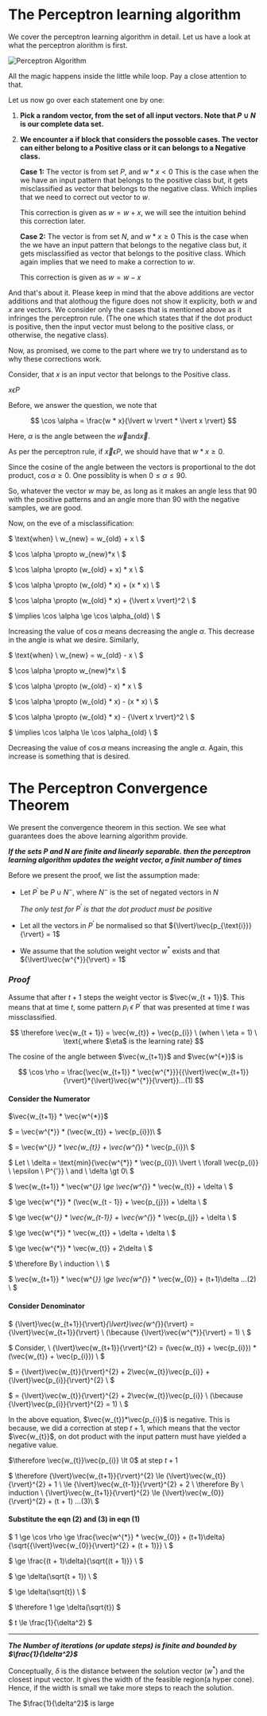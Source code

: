
# The Perceptron learning algorithm

We cover the perceptron learning algorithm in detail. Let us have a look at what the perceptron alorithm is first.

![Perceptron Algorithm](Images/algorithm.png)

All the magic happens inside the little while loop. Pay a close attention to that. 

Let us now go over each statement one by one:

1. **Pick a random vector, from the set of all input vectors. Note that $P \cup N$ is our complete data set.**

2. **We encounter a if block that considers the possoble cases. The vector can either belong to a Positive class or it can belongs to a Negative class.**
     
     **Case 1:** The vector is from set $P$, and $w*x \lt 0$
      This is the case when the we have an input pattern that belongs to the positive class but, it gets misclassified as vector that belongs to the negative class. Which implies that we need to correct out vector to $w$. 
      
      This correction is given as $w = w + x$, we will see the intuition behind this correction later.
      
      **Case 2:** The vector is from set $N$, and $w*x \ge 0$
      This is the case when the we have an input pattern that belongs to the negative class but, it gets misclassified as vector that belongs to the positive class. Which again implies that we need to make a correction to $w$. 
      
      This correction is given as $w = w - x$
      
And that's about it. Please keep in mind that the above additions are vector additions and that alothoug the figure does not show it explicity, both $w$ and $x$ are vectors. We consider only the cases that is mentioned above as it infringes the perceptron rule. (The one which states that if the dot product is positive, then the input vector must belong to the positive class, or otherwise, the negative class).



Now, as promised, we come to the part where we try to understand as to why these corrections work.

Consider, that $x$ is an input vector that belongs to the Positive class. 

$x \epsilon P$

Before, we answer the question, we note that 

$$
\cos \alpha = \frac{w * x}{\lvert w \rvert * \lvert x \rvert}
$$

Here, $\alpha$ is the angle between the $\vec{w} \text{and} \vec{x}$. 

As per the perceptron rule, if $\vec{x} \epsilon P$, we should have that $w * x \ge 0$. 

Since the cosine of the angle between the vectors is proportional to the dot product, $\cos \alpha \ge 0$.
One possiblity is when $0 \le \alpha \le 90$.

So, whatever the vector $w$ may be, as long as it makes an angle less that 90 with the positive patterns and an angle more than 90 with the negative samples, we are good.

Now, on the eve of a misclassification:

$
\text{when} \ w_{new} = w_{old} + x \\
$

$
\cos \alpha \propto w_{new}*x \\
$

$
\cos \alpha \propto (w_{old} + x) * x \\
$

$
\cos \alpha \propto (w_{old} * x) + (x * x) \\
$

$
\cos \alpha \propto (w_{old} * x) + {\lvert x \rvert}^2 \\
$

$
\implies \cos \alpha \ge \cos \alpha_{old} \\
$

Increasing the value of $\cos \alpha$ means decreasing the angle $\alpha$. This decrease in the angle is what we desire. Similarly,

$
\text{when} \ w_{new} = w_{old} - x \\
$

$
\cos \alpha \propto w_{new}*x \\
$

$
\cos \alpha \propto (w_{old} - x) * x \\
$

$
\cos \alpha \propto (w_{old} * x) - (x * x) \\
$

$
\cos \alpha \propto (w_{old} * x) - {\lvert x \rvert}^2 \\
$

$
\implies \cos \alpha \le \cos \alpha_{old} \\
$

Decreasing the value of $\cos \alpha$ means increasing the angle $\alpha$. Again, this increase is something that is desired.

# The Perceptron Convergence Theorem

We present the convergence theorem in this section. We see what guarantees does the above learning algorithm provide.


***If the sets $P$ and $N$ are finite and linearly separable. then the perceptron learning algorithm updates the weight vector, a finit number of times***

Before we present the proof, we list the assumption made:

* Let $P^{'}$ be $P \cup N^{-}$, where $N^{-}$ is the set of negated vectors in $N$

    *The only test for $P^{'}$ is that the dot product must be positive*


* Let all the vectors in $P^{'}$ be normalised so that ${\lvert}\vec{p_{\text{i}}}{\rvert} = 1$


* We assume that the solution weight vector $w^{*}$ exists and that ${\lvert}\vec{w^{*}}{\rvert} = 1$

### ***Proof***

Assume that after $t + 1$ steps the weight vector is $\vec{w_{t + 1}}$. This means that at time $t$, some pattern $p_{i} \ \epsilon \ P^{'}$ that was presented at time $t$ was missclassified.

$$
\therefore \vec{w_{t + 1}} = \vec{w_{t}} + \vec{p_{i}} \ (when \ \eta = 1) \ \text{,where $\eta$ is the learning rate}
$$

The cosine of the angle between $\vec{w_{t+1}}$ and $\vec{w^{*}}$ is 

$$
\cos \rho = \frac{\vec{w_{t+1}} * \vec{w^{*}}}{{\lvert}\vec{w_{t+1}}{\rvert}*{\lvert}\vec{w^{*}}{\rvert}}...(1)
$$

#### Consider the Numerator

$\vec{w_{t+1}} * \vec{w^{*}}$

$
 = \vec{w^{*}} *  (\vec{w_{t}} + \vec{p_{i}})\\
$

$
 = \vec{w^{*}} * \vec{w_{t}} + \vec{w^{*}} * \vec{p_{i}}\\
$

$
 Let \ \delta = \text{min}\{\vec{w^{*}} * \vec{p_{i}}\ \lvert \ \forall \vec{p_{i}} \ \epsilon \ P^{'}\} \ and \ \delta \gt 0\\
$

$
 \vec{w_{t+1}} * \vec{w^{*}} \ge \vec{w^{*}} * \vec{w_{t}} + \delta \\
$

$
 \ge \vec{w^{*}} *  (\vec{w_{t - 1}} + \vec{p_{j}}) + \delta \\
$

$
 \ge \vec{w^{*}} * \vec{w_{t-1}} + \vec{w^{*}} * \vec{p_{j}} + \delta \\
$

$
 \ge \vec{w^{*}} * \vec{w_{t}} + \delta + \delta \\
$

$
 \ge \vec{w^{*}} * \vec{w_{t}} + 2\delta \\
$

$
 \therefore By \ induction \ \\
$

$
 \vec{w_{t+1}} * \vec{w^{*}} \ge \vec{w^{*}} * \vec{w_{0}} + (t+1)\delta ...(2) \\ 
$

#### Consider Denominator

$
{\lvert}\vec{w_{t+1}}{\rvert}*{\lvert}\vec{w^{*}}{\rvert} = {\lvert}\vec{w_{t+1}}{\rvert} \  (\because {\lvert}\vec{w^{*}}{\rvert} = 1) \\
$

$
Consider, \\ 
{\lvert}\vec{w_{t+1}}{\rvert}^{2} = (\vec{w_{t}} + \vec{p_{i}}) * (\vec{w_{t}} + \vec{p_{i}}) \\
$

$
= {\lvert}\vec{w_{t}}{\rvert}^{2} + 2\vec{w_{t}}\vec{p_{i}} + {\lvert}\vec{p_{i}}{\rvert}^{2} \\
$

$
= {\lvert}\vec{w_{t}}{\rvert}^{2} + 2\vec{w_{t}}\vec{p_{i}} \ (\because {\lvert}\vec{p_{i}}{\rvert}^{2} = 1) \\
$

In the above equation, $\vec{w_{t}}*\vec{p_{i}}$ is negative. This is because, we did a correction at step $t+1$, which means that the vector $\vec{w_{t}}$, on dot product with the input pattern must have yielded a negative value.

$\therefore \vec{w_{t}}\vec{p_{i}} \lt 0$ at step $t+1$

$
\therefore {\lvert}\vec{w_{t+1}}{\rvert}^{2} \le {\lvert}\vec{w_{t}}{\rvert}^{2} + 1 \\
\le {\lvert}\vec{w_{t-1}}{\rvert}^{2} + 2 \\
\therefore By \ induction \\
{\lvert}\vec{w_{t+1}}{\rvert}^{2} \le {\lvert}\vec{w_{0}}{\rvert}^{2} + (t + 1) ...(3)\\
$

#### Substitute the eqn (2) and (3) in eqn (1)

$
1 \ge \cos \rho \ge \frac{\vec{w^{*}} * \vec{w_{0}} + (t+1)\delta}{\sqrt{{\lvert}\vec{w_{0}}{\rvert}^{2} + (t + 1)}} \\
$

$
\ge \frac{(t + 1)\delta}{\sqrt{(t + 1)}} \\
$

$
\ge \delta(\sqrt{t + 1}) \\
$

$
\ge \delta(\sqrt{t}) \\
$

$
\therefore 1 \ge \delta(\sqrt{t})
$

$
t \le \frac{1}{\delta^2}
$

***
***The Number of iterations (or update steps) is finite and bounded by $\frac{1}{\delta^2}$***

Conceptually, $\delta$ is the distance between the solution vector ($w^*$) and the closest input vector. It gives the width of the feasible region(a hyper cone). Hence, if the width is small we take more steps to reach the solution.

The $\frac{1}{\delta^2}$ is large
